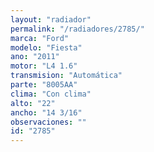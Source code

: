 ```yaml
---
layout: "radiador"
permalink: "/radiadores/2785/"
marca: "Ford"
modelo: "Fiesta"
ano: "2011"
motor: "L4 1.6"
transmision: "Automática"
parte: "8005AA"
clima: "Con clima"
alto: "22"
ancho: "14 3/16"
observaciones: ""
id: "2785"
---
```


